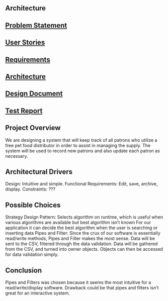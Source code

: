 ## Architecture

## [Problem Statement](https://diegomorales30.github.io/NullPointersWebsite/problem)
## [User Stories](https://diegomorales30.github.io/NullPointersWebsite/user)
## [Requirements](https://diegomorales30.github.io/NullPointersWebsite/requirements)
## [Architecture](https://diegomorales30.github.io/NullPointersWebsite/architecture)
## [Design Document](https://diegomorales30.github.io/NullPointersWebsite/designdocuments)
## [Test Report](https://diegomorales30.github.io/NullPointersWebsite/testreport)

## Project Overview

We are designing a system that will keep track of all patrons who utilize a free pet food distributor in order to assist in managing the supply. The system will be used to record new patrons and also update each patron as necessary. 

## Architectural Drivers

Design: Intuitive and simple. 
Functional Requirements: Edit, save, archive, display. 
Constraints: ???

## Possible Choices
Strategy Design Pattern:
Selects algorithm on runtime, which is useful when various algorithms are available but best algorithm isn’t known
For our application it can decide the best algorithm when the user is searching or inserting data
Pipes and Filter:
Since the crux of our software is essentially read/write methods, Pipes and Filter makes the most sense. 
Data will be sent to the CSV, filtered through the data validation. 
Data will be gathered from the CSV, and turned into owner objects.
Objects can then be accessed for data validation simply. 


## Conclusion
Pipes and Filters was chosen because it seems the most intuitive for a read/write/display software.
Drawback could be that pipes and filters isn’t great for an interactive system.





